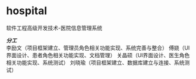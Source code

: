 # hospital
软件工程高级开发技术-医院信息管理系统

***分工***    
 李励文（项目框架建立、管理员角色相关功能实现、系统完善与整合）
 傅娆（UI界面设计、患者角色相关功能实现、文档管理）
 关晶硕（UI界面设计、医生角色相关功能实现、系统测试）
 刘晓瑜（项目框架建立、数据库建立与连接、系统测试）
